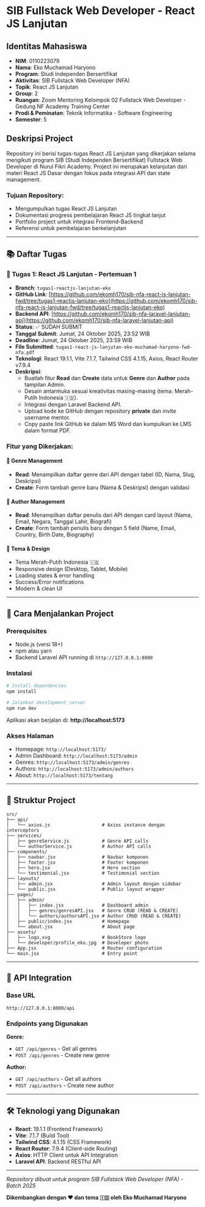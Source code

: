 # SIB Fullstack Web Developer - React JS Lanjutan

## Identitas Mahasiswa
- **NIM**: 0110223079
- **Nama**: Eko Muchamad Haryono
- **Program**: Studi Independen Bersertifikat
- **Aktivitas**: SIB Fullstack Web Developer (NFA)
- **Topik**: React JS Lanjutan
- **Group**: 2
- **Ruangan**: Zoom Mentoring Kelompok 02 Fullstack Web Developer - Gedung NF Academy Training Center
- **Prodi & Peminatan**: Teknik Informatika - Software Engineering
- **Semester**: 5

## Deskripsi Project
Repository ini berisi tugas-tugas React JS Lanjutan yang dikerjakan selama mengikuti program SIB (Studi Independen Bersertifikat) Fullstack Web Developer di Nurul Fikri Academy. Project ini merupakan kelanjutan dari materi React JS Dasar dengan fokus pada integrasi API dan state management.

### Tujuan Repository:
- Mengumpulkan tugas React JS Lanjutan
- Dokumentasi progress pembelajaran React JS tingkat lanjut
- Portfolio project untuk integrasi Frontend-Backend
- Referensi untuk pembelajaran berkelanjutan

---

## 📚 Daftar Tugas

### 🎯 Tugas 1: React JS Lanjutan - Pertemuan 1
- **Branch**: `tugas1-reactjs-lanjutan-eko`
- **GitHub Link**: [https://github.com/ekomh170/sib-nfa-react-js-lanjutan-fwd/tree/tugas1-reactjs-lanjutan-eko](https://github.com/ekomh170/sib-nfa-react-js-lanjutan-fwd/tree/tugas1-reactjs-lanjutan-eko)
- **Backend API**: [https://github.com/ekomh170/sib-nfa-laravel-lanjutan-api](https://github.com/ekomh170/sib-nfa-laravel-lanjutan-api)
- **Status**: ✅ SUDAH SUBMIT
- **Tanggal Submit**: Jumat, 24 Oktober 2025, 23:52 WIB
- **Deadline**: Jumat, 24 Oktober 2025, 23:59 WIB
- **File Submitted**: `tugas1-react-js-lanjutan-eko-muchamad-haryono-fwd-nfa.pdf`
- **Teknologi**: React 19.1.1, Vite 7.1.7, Tailwind CSS 4.1.15, Axios, React Router v7.9.4
- **Deskripsi**:
  - Buatlah fitur **Read** dan **Create** data untuk **Genre** dan **Author** pada tampilan Admin.
  - Desain antarmuka sesuai kreativitas masing-masing (tema: Merah-Putih Indonesia 🇮🇩).
  - Integrasi dengan Laravel Backend API.
  - Upload kode ke GitHub dengan repository **private** dan invite username mentor.
  - Copy paste link GitHub ke dalam MS Word dan kumpulkan ke LMS dalam format PDF.

### Fitur yang Dikerjakan:
#### 📗 Genre Management
- **Read**: Menampilkan daftar genre dari API dengan tabel (ID, Nama, Slug, Deskripsi)
- **Create**: Form tambah genre baru (Nama & Deskripsi) dengan validasi

#### 👤 Author Management
- **Read**: Menampilkan daftar penulis dari API dengan card layout (Nama, Email, Negara, Tanggal Lahir, Biografi)
- **Create**: Form tambah penulis baru dengan 5 field (Name, Email, Country, Birth Date, Biography)

#### 🎨 Tema & Design
- Tema Merah-Putih Indonesia 🇮🇩
- Responsive design (Desktop, Tablet, Mobile)
- Loading states & error handling
- Success/Error notifications
- Modern & clean UI

---

## 🚀 Cara Menjalankan Project

### Prerequisites
- Node.js (versi 18+)
- npm atau yarn
- Backend Laravel API running di `http://127.0.0.1:8000`

### Instalasi
```bash
# Install dependencies
npm install

# Jalankan development server
npm run dev
```

Aplikasi akan berjalan di: **http://localhost:5173**

### Akses Halaman
- Homepage: `http://localhost:5173/`
- Admin Dashboard: `http://localhost:5173/admin`
- Genres: `http://localhost:5173/admin/genres`
- Authors: `http://localhost:5173/admin/authors`
- About: `http://localhost:5173/tentang`

---

## 📁 Struktur Project

```
src/
├── api/
│   └── axios.js                   # Axios instance dengan interceptors
├── services/
│   ├── genreService.js            # Genre API calls
│   └── authorService.js           # Author API calls
├── components/
│   ├── navbar.jsx                 # Navbar komponen
│   ├── footer.jsx                 # Footer komponen
│   ├── hero.jsx                   # Hero section
│   └── testimonial.jsx            # Testimonial section
├── layouts/
│   ├── admin.jsx                  # Admin layout dengan sidebar
│   └── public.jsx                 # Public layout wrapper
├── pages/
│   ├── admin/
│   │   ├── index.jsx              # Dashboard admin
│   │   ├── genres/genresAPI.jsx   # Genre CRUD (READ & CREATE)
│   │   └── authors/authorsAPI.jsx # Author CRUD (READ & CREATE)
│   ├── public/index.jsx           # Homepage
│   └── about.jsx                  # About page
├── assets/
│   ├── logo.svg                   # BookStore logo
│   └── developer/profile_eko.jpg  # Developer photo
├── App.jsx                        # Router configuration
└── main.jsx                       # Entry point
```

---

## 🔌 API Integration

### Base URL
```
http://127.0.0.1:8000/api
```

### Endpoints yang Digunakan

**Genre:**
- `GET /api/genres` - Get all genres
- `POST /api/genres` - Create new genre

**Author:**
- `GET /api/authors` - Get all authors
- `POST /api/authors` - Create new author

---

## 🛠️ Teknologi yang Digunakan

- **React**: 19.1.1 (Frontend Framework)
- **Vite**: 7.1.7 (Build Tool)
- **Tailwind CSS**: 4.1.15 (CSS Framework)
- **React Router**: 7.9.4 (Client-side Routing)
- **Axios**: HTTP Client untuk API Integration
- **Laravel API**: Backend RESTful API

---

*Repository dibuat untuk program SIB Fullstack Web Developer (NFA) - Batch 2025*

**Dikembangkan dengan ❤️ dan tema 🇮🇩 oleh Eko Muchamad Haryono**

